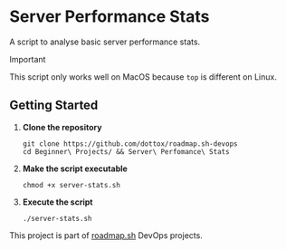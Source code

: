 # Server Performance Stats
A script to analyse basic server performance stats. 

> [!IMPORTANT]
> This script only works well on MacOS because `top` is different on Linux.

## Getting Started
1. **Clone the repository**
    ```
    git clone https://github.com/dottox/roadmap.sh-devops
    cd Beginner\ Projects/ && Server\ Perfomance\ Stats
    ```

2. **Make the script executable**
    ```
    chmod +x server-stats.sh
    ```
3. **Execute the script**  
    ```
    ./server-stats.sh
    ```
This project is part of [roadmap.sh](https://roadmap.sh/projects/server-stats) DevOps projects.